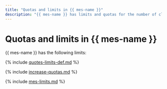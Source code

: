 ```yaml
---
title: "Quotas and limits in {{ mes-name }}"
description: "{{ mes-name }} has limits and quotas for the number of clusters, total number of processor cores for all hosts, total amount of RAM for all hosts, and total storage for all clusters per cloud. For more information about the service restrictions, read this article."
---
```



# Quotas and limits in {{ mes-name }}

{{ mes-name }} has the following limits:

{% include [quotes-limits-def.md](../../_includes/quotes-limits-def.md) %}

{% include [increase-quotas.md](../../_includes/increase-quotas.md) %}

{% include [mes-limits.md](../../_includes/mdb/mes-limits.md) %}

